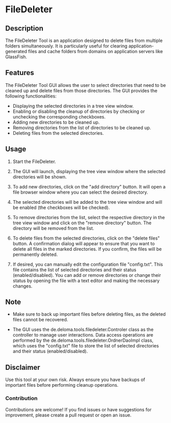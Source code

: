 
# FileDeleter

## Description
The FileDeleter Tool is an application designed to delete files from multiple folders simultaneously. It is particularly useful for clearing application-generated files and cache folders from domains on application servers like GlassFish.

## Features

The FileDeleter Tool GUI allows the user to select directories that need to be cleaned up and delete files from those directories. The GUI provides the following functionalities:

- Displaying the selected directories in a tree view window.
- Enabling or disabling the cleanup of directories by checking or unchecking the corresponding checkboxes.
- Adding new directories to be cleaned up.
- Removing directories from the list of directories to be cleaned up.
- Deleting files from the selected directories.


## Usage
1. Start the FileDeleter.

2. The GUI will launch, displaying the tree view window where the selected directories will be shown.

3. To add new directories, click on the "add directory" button. It will open a file browser window where you can select the desired directory.

4. The selected directories will be added to the tree view window and will be enabled (the checkboxes will be checked).

5. To remove directories from the list, select the respective directory in the tree view window and click on the "remove directory" button. The directory will be removed from the list.

6. To delete files from the selected directories, click on the "delete files" button. A confirmation dialog will appear to ensure that you want to delete all files in the marked directories. If you confirm, the files will be permanently deleted.

7. If desired, you can manually edit the configuration file "config.txt". This file contains the list of selected directories and their status (enabled/disabled). You can add or remove directories or change their status by opening the file with a text editor and making the necessary changes.

## Note
- Make sure to back up important files before deleting files, as the deleted files cannot be recovered.

- The GUI uses the de.deloma.tools.filedeleter.Controler class as the controller to manage user interactions. Data access operations are performed by the de.deloma.tools.filedeleter.OrdnerDaoImpl class, which uses the "config.txt" file to store the list of selected directories and their status (enabled/disabled).

## Disclaimer
Use this tool at your own risk. Always ensure you have backups of important files before performing cleanup operations.

### Contribution
Contributions are welcome! If you find issues or have suggestions for improvement, please create a pull request or open an issue.

